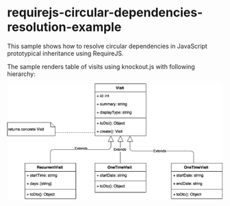 # requirejs-circular-dependencies-resolution-example
This sample shows how to resolve circular dependencies in JavaScript prototypical inheritance using RequireJS. 

The sample renders table of visits using knockout.js with following hierarchy:

![](diagram.png?raw=true)